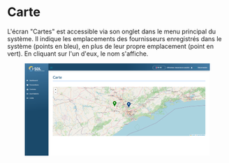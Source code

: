# Carte

L'écran "Cartes" est accessible via son onglet dans le menu principal du système. Il indique les emplacements des fournisseurs enregistrés dans le système (points en bleu), en plus de leur propre emplacement (point en vert). En cliquant sur l'un d'eux, le nom s'affiche.

<figure><img src="../../.gitbook/assets/asso-map.png" alt=""><figcaption></figcaption></figure>

